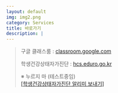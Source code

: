 ```yaml
---
layout: default
img: img2.png
category: Services
title: 바로가기
description: |
---
```

> 구글 클래스룸 : <a href="https://classroom.google.com/">classroom.google.com</a>   
>                            
> 학생건강상태자가진단 : <a href = "https://hcs.eduro.go.kr/">hcs.eduro.go.kr</a>           
>           
> ※ 누르지 마 (테스트중임)          
> <a href='javascript:void(0);'    onClick="sendLink()"> [학생건강상태자가진단 알리미 보내기]</a>          

<script type="text/JavaScript" src="https://developers.kakao.com/sdk/js/kakao.min.js"></script>
<script>
    Kakao.init('be7b6525600965cb3f7b82d7b6ebef24');
    try {
        function sendLink() {
            Kakao.Link.createDefaultButton({
            container: '#CONTAINER_ID',
            objectType: 'feed',
            content: {
                title: '디저트 사진',
                description: '아메리카노, 빵, 케익',
                imageUrl:
                'http://mud-kage.kakao.co.kr/dn/NTmhS/btqfEUdFAUf/FjKzkZsnoeE4o19klTOVI1/openlink_640x640s.jpg',
                link: {
                mobileWebUrl: 'https://developers.kakao.com',
                androidExecParams: 'test',
                },
            },
            social: {
                likeCount: 10,
                commentCount: 20,
                sharedCount: 30,
            },
            buttons: [
                {
                title: '웹으로 이동',
                link: {
                    mobileWebUrl: 'https://developers.kakao.com',
                },
                },
                {
                title: '앱으로 이동',
                link: {
                    mobileWebUrl: 'https://developers.kakao.com',
                },
                },
            ]
            });
        }
        window.kakaoDemoCallback && window.kakaoDemoCallback() 
    }
    catch(e) { 
        window.kakaoDemoException && window.kakaoDemoException(e) 
    }

</script>

<!--
<script type="text/javascript">
    function sendLinkTest() {
        Kakao.init("be7b6525600965cb3f7b82d7b6ebef24");
        Kakao.Link.sendCustom({
            templateId: [51770]
        });
    }
</script>-->